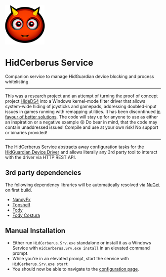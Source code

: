 ![Devil](HidCerberus/devil.png)

# HidCerberus Service

Companion service to manage HidGuardian device blocking and process whitelisting.

---

This was a research project and an attempt of turning the proof of concept project [HideDS4](https://github.com/nefarius/HideDS4) into a Windows kernel-mode filter driver that allows system-wide hiding of joysticks and gamepads, addressing doubled-input issues in games running with remapping utilities. It has been discontinued [in favour of better solutions](https://github.com/ViGEm/HidHide). The code will stay up for anyone to use as either an inspiration or a negative example 😜 Do bear in mind, that the code may contain unaddressed issues! Compile and use at your own risk! No support or binaries provided!

---

The HidCerberus Service abstracts away configuration tasks for the [HidGuardian Device Driver](../../../HidGuardian) and allows literally any 3rd party tool to interact with the driver via HTTP REST API.

## 3rd party dependencies

The following dependency libraries will be automatically resolved via [NuGet](http://www.nuget.org/) on first build.

- [NancyFx](http://nancyfx.org/)
- [Topshelf](http://topshelf-project.com/)
- [Fody](https://github.com/Fody/Fody)
- [Fody Costura](https://github.com/Fody/Costura)

## Manual Installation

- Either run `HidCerberus.Srv.exe` standalone or install it as a Windows Service with `HidCerberus.Srv.exe install` in an elevated command prompt.
- While you're in an elevated prompt, start the service with `HidCerberus.Srv.exe start`
- You should now be able to navigate to the [configuration page](http://localhost:26762/).
